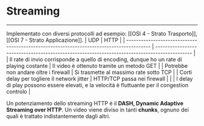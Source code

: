 # Streaming
---
Implementato con diversi protocolli ad esempio: [[OSI 4 - Strato Trasporto]], [[OSI 7 - Strato Applicazione]].
| UDP                                                                                      | HTTP                                                                                          | 
| ---------------------------------------------------------------------------------------- | --------------------------------------------------------------------------------------------- |
| Il rate di invio corrisponde a quello di encoding, dunque ho un rate di playing costante | Il video è ottenuto tramite un metodo GET                                                     |
| Potrebbe non andare oltre i firewall                                                     | Si trasmette al massimo rate sotto TCP                                                        |
| Corti delay per togliere il network jitter                                               | HTTP/TCP passa nei firewall                                                                   |
|                                                                                          | I delay di play possono essere elevati, e la velocità è fluttuante per il congestion controlo |

Un potenziamento dello streaming HTTP è il **DASH, Dynamic Adaptive Streaming over HTTP**.
Un video viene diviso in tanti **chunks**, ognuno dei quali è trattato indistantemente dagli altri.
